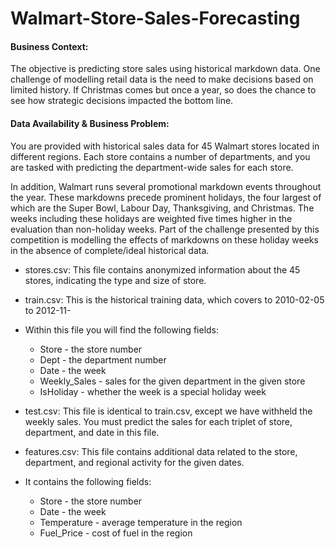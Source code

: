 # Walmart-Store-Sales-Forecasting

#### Business Context:
The objective is predicting store sales using historical markdown data.
One challenge of modelling retail data is the need to make decisions based on limited
history. If Christmas comes but once a year, so does the chance to see how strategic
decisions impacted the bottom line.

#### Data Availability & Business Problem:
You are provided with historical sales data for 45 Walmart stores located in different
regions. Each store contains a number of departments, and you are tasked with predicting
the department-wide sales for each store.

In addition, Walmart runs several promotional markdown events throughout the year.
These markdowns precede prominent holidays, the four largest of which are the Super
Bowl, Labour Day, Thanksgiving, and Christmas. The weeks including these holidays are
weighted five times higher in the evaluation than non-holiday weeks. Part of the challenge
presented by this competition is modelling the effects of markdowns on these holiday
weeks in the absence of complete/ideal historical data.
* stores.csv: This file contains anonymized information about the 45 stores, indicating
the type and size of store.
* train.csv: This is the historical training data, which covers to 2010-02-05 to 2012-11-

* Within this file you will find the following fields:
  * Store - the store number
  * Dept - the department number
  * Date - the week
  * Weekly_Sales - sales for the given department in the given store
  * IsHoliday - whether the week is a special holiday week

* test.csv: This file is identical to train.csv, except we have withheld the weekly sales.
You must predict the sales for each triplet of store, department, and date in this file.
* features.csv: This file contains additional data related to the store, department, and
regional activity for the given dates. 
* It contains the following fields:
  * Store - the store number
  * Date - the week
  * Temperature - average temperature in the region
  * Fuel_Price - cost of fuel in the region
